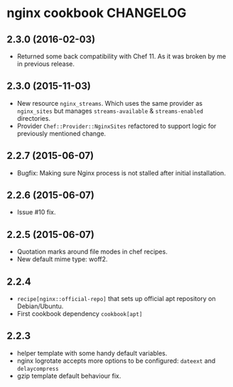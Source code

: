 # nginx cookbook CHANGELOG

## 2.3.0 (2016-02-03)

* Returned some back compatibility with Chef 11. As it was broken by me in previous release.

## 2.3.0 (2015-11-03)

* New resource `nginx_streams`. Which uses the same provider as `nginx_sites` but manages `streams-available` & `streams-enabled` directories.
* Provider `Chef::Provider::NginxSites` refactored to support logic for previously mentioned change.

## 2.2.7 (2015-06-07)

* Bugfix: Making sure Nginx process is not stalled after initial installation.

## 2.2.6 (2015-06-07)

* Issue #10 fix.

## 2.2.5 (2015-06-07)

* Quotation marks around file modes in chef recipes.
* New default mime type: woff2.

## 2.2.4

* `recipe[nginx::official-repo]` that sets up official apt repository on Debian/Ubuntu.
* First cookbook dependency `cookbook[apt]`

## 2.2.3

* helper template with some handy default variables.
* nginx logrotate accepts more options to be configured: `dateext` and `delaycompress`
* gzip template default behaviour fix.